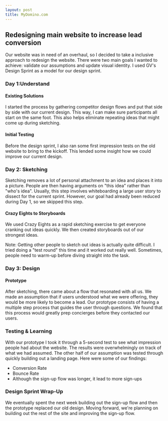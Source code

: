 ```yaml
---
layout: post
title: MyDomino.com
---
```


## Redesigning main website to increase lead conversion

Our website was in need of an overhaul, so I decided to take a inclusive approach to redesign the website. There were two main goals I wanted to achieve: validate our assumptions and update visual identity. I used GV's Design Sprint as a model for our design sprint.

### Day 1:Understand

#### Existing Solutions
I started the process by gathering competitor design flows and put that side by side
with our current design. This way, I can make sure participants all start on the
same foot. This also helps eliminate repeating ideas that might come up during sketching.

#### Initial Testing
Before the design sprint, I also ran some first impression tests on the old website to bring to
the kickoff. This lended some insight how we could improve our current design.

### Day 2: Sketching
Sketching removes a lot of personal attachment to an idea and places it into a picture. People are then having arguments on "this idea" rather than "who's idea". Usually, this step involves whiteboarding a large user story to dissect for the current sprint. However, our goal had already been reduced during Day 1, so we skipped this step.

#### Crazy Eights to Storyboards
We used Crazy Eights as a rapid sketching exercise to get everyone cranking out ideas quickly. We then created storyboards out of our strongest ideas.

Note: Getting other people to sketch out ideas is actually quite difficult. I tried doing a "test round" this time and it worked out really well. Sometimes, people need to warm-up before diving straight into the task.

### Day 3: Design

#### Prototype

After sketching, there came about a flow that resonated with all us. We made an assumption that if users understood what we were offering, they would be more likely to become a lead. Our prototype consists of having a multiple step process that guides the user through questions. We found that this process would greatly prep concierges before they contacted our users.

### Testing & Learning

With our prototype I took it through a 5-second test to see what impression people had about the website. The results were overwhelmingly on track of what we had assumed. The other half of our assumption was tested through quickly building out a landing page. Here were some of our findings:

- Conversion Rate
- Bounce Rate
- Although the sign-up flow was longer, it lead to more sign-ups

### Design Sprint Wrap-Up

We eventually spent the next week building out the sign-up flow and then the prototype replaced our old design.
Moving forward, we're planning on building out the rest of the site and improving the sign-up flow.
